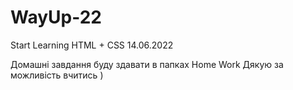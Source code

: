# WayUp-22
Start Learning HTML + CSS
    14.06.2022
    
Домашні завдання буду здавати в папках Home Work
Дякую за можливість вчитись )
